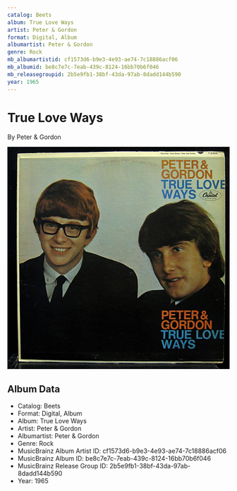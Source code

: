 ```yaml
---
catalog: Beets
album: True Love Ways
artist: Peter & Gordon
format: Digital, Album
albumartist: Peter & Gordon
genre: Rock
mb_albumartistid: cf1573d6-b9e3-4e93-ae74-7c18886acf06
mb_albumid: be8c7e7c-7eab-439c-8124-16bb70b6f046
mb_releasegroupid: 2b5e9fb1-38bf-43da-97ab-8dadd144b590
year: 1965
---
```


# True Love Ways

By Peter & Gordon

![](../../assets/beetscovers/Peter_and_Gordon-True_Love_Ways.jpg)

## Album Data

- Catalog: Beets
- Format: Digital, Album
- Album: True Love Ways
- Artist: Peter & Gordon
- Albumartist: Peter & Gordon
- Genre: Rock
- MusicBrainz Album Artist ID: cf1573d6-b9e3-4e93-ae74-7c18886acf06
- MusicBrainz Album ID: be8c7e7c-7eab-439c-8124-16bb70b6f046
- MusicBrainz Release Group ID: 2b5e9fb1-38bf-43da-97ab-8dadd144b590
- Year: 1965

